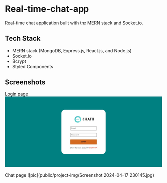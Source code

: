 # Real-time-chat-app
Real-time chat application built with the MERN stack and Socket.io. 

## Tech Stack
- MERN stack (MongoDB, Express.js, React.js, and Node.js)
- Socket.io
- Bcrypt
- Styled Components

## Screenshots
Login page
![pic](</public/project-img/Screenshot 2024-02-03 130929.jpg>)

Chat page
![pic](public/project-img/Screenshot 2024-04-17 230145.jpg)


